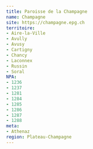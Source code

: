 ```yaml
---
title: Paroisse de la Champagne
name: Champagne
site: https://champagne.epg.ch
territoire:
- Aire-la-Ville
- Avully
- Avusy
- Cartigny
- Chancy
- Laconnex
- Russin
- Soral
NPA:
- 1236
- 1237
- 1281
- 1284
- 1285
- 1286
- 1287
- 1288
meta:
- Athenaz
region: Plateau-Champagne
---
```

